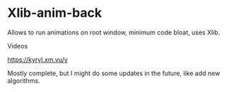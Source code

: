 # Xlib-anim-back
Allows to run animations on root window, minimum code bloat, uses Xlib.

Videos

https://kyryl.xm.vu/v

Mostly complete, but I might do some updates in the future, like add new algorithms. 